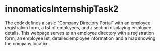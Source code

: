 # innomaticsInternshipTask2
The code defines a basic "Company Directory Portal" with an employee registration form, a list of employees, and a section displaying employee details.
 This webpage serves as an employee directory with a registration form, an employee list, detailed employee information, and a map showing the company location.
